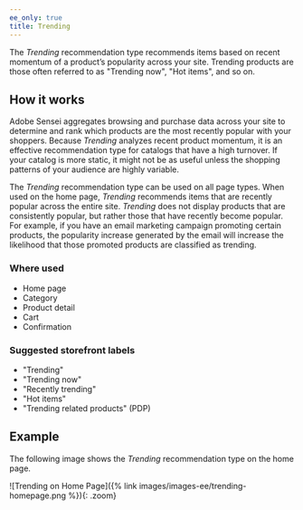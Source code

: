 ```yaml
---
ee_only: true
title: Trending
---
```


The _Trending_ recommendation type recommends items based on recent momentum of a product’s popularity across your site. Trending products are those often referred to as "Trending now", "Hot items", and so on.

## How it works

Adobe Sensei aggregates browsing and purchase data across your site to determine and rank which products are the most recently popular with your shoppers. Because _Trending_ analyzes recent product momentum, it is an effective recommendation type for catalogs that have a high turnover. If your catalog is more static, it might not be as useful unless the shopping patterns of your audience are highly variable.

The _Trending_ recommendation type can be used on all page types. When used on the home page, _Trending_ recommends items that are recently popular across the entire site. _Trending_ does not display products that are consistently popular, but rather those that have recently become popular. For example, if you have an email marketing campaign promoting certain products, the popularity increase generated by the email will increase the likelihood that those promoted products are classified as trending.

### Where used

-  Home page
-  Category
-  Product detail
-  Cart
-  Confirmation

### Suggested storefront labels

-  "Trending"
-  "Trending now"
-  "Recently trending"
-  "Hot items"
-  "Trending related products" (PDP)

## Example

The following image shows the _Trending_ recommendation type on the home page.

   ![Trending on Home Page]({% link images/images-ee/trending-homepage.png %}){: .zoom}
